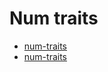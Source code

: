 # Num traits


* [num-traits](https://crates.io/crates/num-traits)
* [num-traits](https://docs.rs/num-traits)


